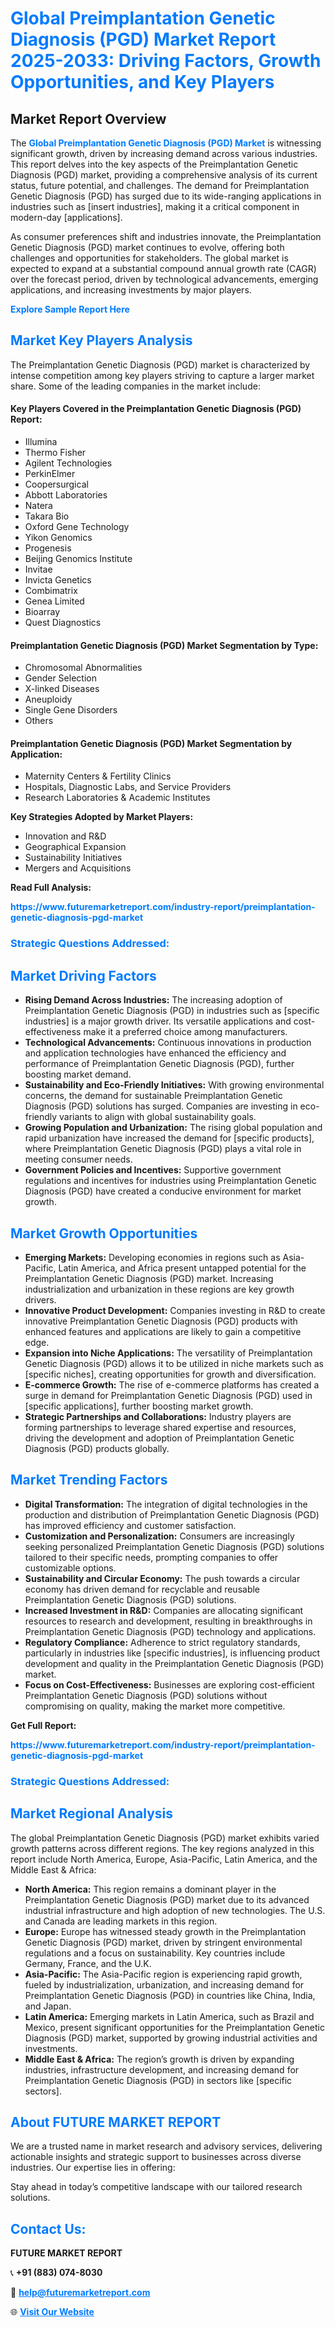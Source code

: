 <h1 style="color: #007BFF;">Global Preimplantation Genetic Diagnosis (PGD) Market Report 2025-2033: Driving Factors, Growth Opportunities, and Key Players</h1>

<section id="overview">
<h2>Market Report Overview</h2>
<p>The <a href="https://www.futuremarketreport.com/industry-report/preimplantation-genetic-diagnosis-pgd-market" style="color: #007BFF; text-decoration: none;"><strong>Global Preimplantation Genetic Diagnosis (PGD) Market</strong></a> is witnessing significant growth, driven by increasing demand across various industries. This report delves into the key aspects of the Preimplantation Genetic Diagnosis (PGD) market, providing a comprehensive analysis of its current status, future potential, and challenges. The demand for Preimplantation Genetic Diagnosis (PGD) has surged due to its wide-ranging applications in industries such as [insert industries], making it a critical component in modern-day [applications].</p>
<p>As consumer preferences shift and industries innovate, the Preimplantation Genetic Diagnosis (PGD) market continues to evolve, offering both challenges and opportunities for stakeholders. The global market is expected to expand at a substantial compound annual growth rate (CAGR) over the forecast period, driven by technological advancements, emerging applications, and increasing investments by major players.</p>
</section>

<section id="overview">
<p><a href="https://www.futuremarketreport.com/request-sample/reportId=51985" style="color: #007BFF; text-decoration: none;"><strong>Explore Sample Report Here</strong></a></p>
</section>

<section id="key-players">
<h2 style="color: #007BFF;">Market Key Players Analysis</h2>
<p>The Preimplantation Genetic Diagnosis (PGD) market is characterized by intense competition among key players striving to capture a larger market share. Some of the leading companies in the market include:</p>
<h4>Key Players Covered in the Preimplantation Genetic Diagnosis (PGD) Report:</h4>
<ul><li>Illumina</li><li>Thermo Fisher</li><li>Agilent Technologies</li><li>PerkinElmer</li><li>Coopersurgical</li><li>Abbott Laboratories</li><li>Natera</li><li>Takara Bio</li><li>Oxford Gene Technology</li><li>Yikon Genomics</li><li>Progenesis</li><li>Beijing Genomics Institute</li><li>Invitae</li><li>Invicta Genetics</li><li>Combimatrix</li><li>Genea Limited</li><li>Bioarray</li><li>Quest Diagnostics</li></ul>
<h4>Preimplantation Genetic Diagnosis (PGD) Market Segmentation by Type:</h4>
<ul><li>Chromosomal Abnormalities</li><li>Gender Selection</li><li>X-linked Diseases</li><li>Aneuploidy</li><li>Single Gene Disorders</li><li>Others</li></ul>

<h4>Preimplantation Genetic Diagnosis (PGD) Market Segmentation by Application:</h4>
<ul><li>Maternity Centers &amp; Fertility Clinics</li><li>Hospitals, Diagnostic Labs, and Service Providers</li><li>Research Laboratories &amp; Academic Institutes</li></ul>
<p><strong>Key Strategies Adopted by Market Players:</strong></p>
<ul>
<li>Innovation and R&D</li>
<li>Geographical Expansion</li>
<li>Sustainability Initiatives</li>
<li>Mergers and Acquisitions</li>
</ul>
</section>

<section>
<p><strong>Read Full Analysis: </strong></p><a href="https://www.futuremarketreport.com/industry-report/preimplantation-genetic-diagnosis-pgd-market" style="color: #007BFF; text-decoration: none;"><strong>https://www.futuremarketreport.com/industry-report/preimplantation-genetic-diagnosis-pgd-market</strong></a>
<h3 style="color: #007BFF;">Strategic Questions Addressed:</h3>
</section>

<section id="driving-factors">
<h2 style="color: #007BFF;">Market Driving Factors</h2>
<ul>
<li><strong>Rising Demand Across Industries:</strong> The increasing adoption of Preimplantation Genetic Diagnosis (PGD) in industries such as [specific industries] is a major growth driver. Its versatile applications and cost-effectiveness make it a preferred choice among manufacturers.</li>
<li><strong>Technological Advancements:</strong> Continuous innovations in production and application technologies have enhanced the efficiency and performance of Preimplantation Genetic Diagnosis (PGD), further boosting market demand.</li>
<li><strong>Sustainability and Eco-Friendly Initiatives:</strong> With growing environmental concerns, the demand for sustainable Preimplantation Genetic Diagnosis (PGD) solutions has surged. Companies are investing in eco-friendly variants to align with global sustainability goals.</li>
<li><strong>Growing Population and Urbanization:</strong> The rising global population and rapid urbanization have increased the demand for [specific products], where Preimplantation Genetic Diagnosis (PGD) plays a vital role in meeting consumer needs.</li>
<li><strong>Government Policies and Incentives:</strong> Supportive government regulations and incentives for industries using Preimplantation Genetic Diagnosis (PGD) have created a conducive environment for market growth.</li>
</ul>
</section>

<section id="growth-opportunities">
<h2 style="color: #007BFF;">Market Growth Opportunities</h2>
<ul>
<li><strong>Emerging Markets:</strong> Developing economies in regions such as Asia-Pacific, Latin America, and Africa present untapped potential for the Preimplantation Genetic Diagnosis (PGD) market. Increasing industrialization and urbanization in these regions are key growth drivers.</li>
<li><strong>Innovative Product Development:</strong> Companies investing in R&D to create innovative Preimplantation Genetic Diagnosis (PGD) products with enhanced features and applications are likely to gain a competitive edge.</li>
<li><strong>Expansion into Niche Applications:</strong> The versatility of Preimplantation Genetic Diagnosis (PGD) allows it to be utilized in niche markets such as [specific niches], creating opportunities for growth and diversification.</li>
<li><strong>E-commerce Growth:</strong> The rise of e-commerce platforms has created a surge in demand for Preimplantation Genetic Diagnosis (PGD) used in [specific applications], further boosting market growth.</li>
<li><strong>Strategic Partnerships and Collaborations:</strong> Industry players are forming partnerships to leverage shared expertise and resources, driving the development and adoption of Preimplantation Genetic Diagnosis (PGD) products globally.</li>
</ul>
</section>

<section id="trending-factors">
<h2 style="color: #007BFF;">Market Trending Factors</h2>
<ul>
<li><strong>Digital Transformation:</strong> The integration of digital technologies in the production and distribution of Preimplantation Genetic Diagnosis (PGD) has improved efficiency and customer satisfaction.</li>
<li><strong>Customization and Personalization:</strong> Consumers are increasingly seeking personalized Preimplantation Genetic Diagnosis (PGD) solutions tailored to their specific needs, prompting companies to offer customizable options.</li>
<li><strong>Sustainability and Circular Economy:</strong> The push towards a circular economy has driven demand for recyclable and reusable Preimplantation Genetic Diagnosis (PGD) solutions.</li>
<li><strong>Increased Investment in R&D:</strong> Companies are allocating significant resources to research and development, resulting in breakthroughs in Preimplantation Genetic Diagnosis (PGD) technology and applications.</li>
<li><strong>Regulatory Compliance:</strong> Adherence to strict regulatory standards, particularly in industries like [specific industries], is influencing product development and quality in the Preimplantation Genetic Diagnosis (PGD) market.</li>
<li><strong>Focus on Cost-Effectiveness:</strong> Businesses are exploring cost-efficient Preimplantation Genetic Diagnosis (PGD) solutions without compromising on quality, making the market more competitive.</li>
</ul>
</section>

<section>
<p><strong>Get Full Report: </strong></p><a href="https://www.futuremarketreport.com/industry-report/preimplantation-genetic-diagnosis-pgd-market" style="color: #007BFF; text-decoration: none;"><strong>https://www.futuremarketreport.com/industry-report/preimplantation-genetic-diagnosis-pgd-market</strong></a>
<h3 style="color: #007BFF;">Strategic Questions Addressed:</h3>
</section>


<section id="regional-analysis">
<h2 style="color: #007BFF;">Market Regional Analysis</h2>
<p>The global Preimplantation Genetic Diagnosis (PGD) market exhibits varied growth patterns across different regions. The key regions analyzed in this report include North America, Europe, Asia-Pacific, Latin America, and the Middle East & Africa:</p>
<ul>
<li><strong>North America:</strong> This region remains a dominant player in the Preimplantation Genetic Diagnosis (PGD) market due to its advanced industrial infrastructure and high adoption of new technologies. The U.S. and Canada are leading markets in this region.</li>
<li><strong>Europe:</strong> Europe has witnessed steady growth in the Preimplantation Genetic Diagnosis (PGD) market, driven by stringent environmental regulations and a focus on sustainability. Key countries include Germany, France, and the U.K.</li>
<li><strong>Asia-Pacific:</strong> The Asia-Pacific region is experiencing rapid growth, fueled by industrialization, urbanization, and increasing demand for Preimplantation Genetic Diagnosis (PGD) in countries like China, India, and Japan.</li>
<li><strong>Latin America:</strong> Emerging markets in Latin America, such as Brazil and Mexico, present significant opportunities for the Preimplantation Genetic Diagnosis (PGD) market, supported by growing industrial activities and investments.</li>
<li><strong>Middle East & Africa:</strong> The region’s growth is driven by expanding industries, infrastructure development, and increasing demand for Preimplantation Genetic Diagnosis (PGD) in sectors like [specific sectors].</li>
</ul>
</section>

<footer>
<h2 style="color: #007BFF;">About FUTURE MARKET REPORT</h2>
<p>We are a trusted name in market research and advisory services, delivering actionable insights and strategic support to businesses across diverse industries. Our expertise lies in offering:</p>

<p>Stay ahead in today’s competitive landscape with our tailored research solutions.</p>

<h2 style="color: #007BFF;">Contact Us:</h2>
<p><strong>FUTURE MARKET REPORT</strong></p>
<p>📞 <strong>+91 (883) 074-8030</strong></p>
<p>📧 <strong><a href="mailto:help@futuremarketreport.com" style="color: #007BFF;">help@futuremarketreport.com</a></strong></p>
<p>🌐 <strong><a href="https://www.futuremarketreport.com/" style="color: #007BFF;">Visit Our Website</a></strong></p>
</footer>